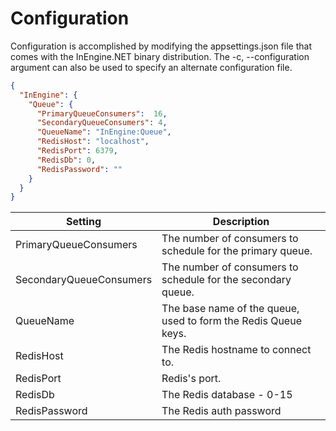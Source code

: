 # Configuration 

Configuration is accomplished by modifying the appsettings.json file that comes with the InEngine.NET binary distribution. The -c, --configuration argument can also be used to specify an alternate configuration file.


```json
{
  "InEngine": {
    "Queue": {
      "PrimaryQueueConsumers":  16,
      "SecondaryQueueConsumers": 4,
      "QueueName": "InEngine:Queue",
      "RedisHost": "localhost",
      "RedisPort": 6379,
      "RedisDb": 0,
      "RedisPassword": ""
    }
  }
}

```

| Setting                   | Description               |
| ------------------------- | ------------------------- |
| PrimaryQueueConsumers     | The number of consumers to schedule for the primary queue.        |
| SecondaryQueueConsumers   | The number of consumers to schedule for the secondary queue.      |
| QueueName                 | The base name of the queue, used to form the Redis Queue keys.    |
| RedisHost                 | The Redis hostname to connect to.                                 |
| RedisPort                 | Redis's port.                                                     |
| RedisDb                   | The Redis database - 0-15                                         |
| RedisPassword             | The Redis auth password                                           |



